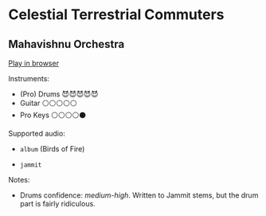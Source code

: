 # Celestial Terrestrial Commuters

## Mahavishnu Orchestra


[Play in browser](http://pages.cs.wisc.edu/~tolly/customs/?title=celestial-terrestrial-commuters&artist=mahavishnu-orchestra)

Instruments:

  * (Pro) Drums 😈😈😈😈😈
  * Guitar ⚪️⚪️⚪️⚪️⚪️
  * Pro Keys ⚪️⚪️⚪️⚪️⚫️

Supported audio:

  * `album` (Birds of Fire)

  * `jammit`

Notes:

  * Drums confidence: *medium-high*. Written to Jammit stems, but the drum part is fairly ridiculous.

